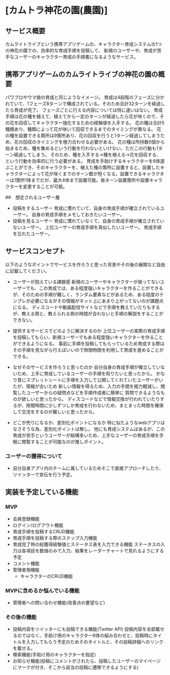 # [カムトラ神花の園(農園)]

## サービス概要
カムライトライブという携帯アプリゲームの、キャラクター育成システムの1つの神花の園での、効率的な育成手順を投稿して、
新規のユーザーや、育成が苦手なユーザーのキャラクター育成の手順書になるようなサービス。

## 携帯アプリゲームのカムライトライブの神花の園の概要
パワプロやウマ娘の育成と同じようなイメージ。
育成は4段階のフェーズに分かれていて、1フェーズ8ターンで構成されている。そのため合計32ターンを経過したら育成が完了。
フェーズごとに行える内容については特に違いはない。
育成手順は花の種を植えて、植えてから一定のターンが経過したら花が咲くので、その花を回収してキャラクター強化するための経験値を入手する。
花の種は合計5種類あり、種類によって花が咲いて回収できるまでのタイミングが異なる。
花の種を設置できる箇所は9箇所あり、花の回収を行うと1ターン経過してしまうため、花の回収のタイミングを極力合わせる必要がある。
花の種は所持数0個から始まるため、種を集めるという行動を行わないといけない、ただこの行動も1ターン経過してしまう。
そのため、種を入手する→種を植える→花を回収する、という行動を効率的に行う必要がある。
育成を手助けするキャラクターを6体選ぶことができ、そのキャラクターを、植えた種の箇所に設置すると、設置したキャラクターによって花が咲くまでのターン数が短くなる。設置できるキャラクターは1箇所1体までだが、最大4体まで設置可能。毎ターン設置箇所や設置キャラクターを変更することが可能。

##　想定されるユーザー層
* 投稿をするユーザー
育成に慣れていて、自身の育成手順が確立されているユーザー。
自身の育成手順をメモしておきたいユーザー。
* 投稿を見るユーザー
育成に慣れていなくて、自身の育成手順が確立されていないユーザー。
上位ユーザーの育成手順を真似したいユーザー。
育成手順を忘れたユーザー。

## サービスコンセプト
以下のようなポイントでサービスを作ろうと思った背景やその後の展開など自由に記載してください。
* ユーザーが抱えている課題感
新規のユーザーやキャラクターが揃ってないユーザーでも、この育成では、ある程度強いキャラクターを作ることができるが、そのための手順が難しく、ランダム要素などがあるため、ある程度のテンプレが必要になるがその情報がネット上にあまり上がってないのが課題点になる。
ディスコードや動画配信サイトなどで手順を教えていたりもするが、教える側と、教えられる側の時間が合わないと手順の解説をすることができない。

* 提供するサービスでどのように解決するのか
上位ユーザーの実際の育成手順を投稿してもらい、新規ユーザーでもある程度強いキャラクターを作ることができるようになる。
事前に手順を投稿してもらっているため育成する際はその手順を見ながら行えばいいので隙間時間を利用して育成を進めることができる。

* なぜそのサービスを作ろうと思ったのか
自分自身の育成手順が確立していないため、上手に育成しているユーザーの手順を知りたいと思ったから。
かなり昔にスプレットシートに手順を入力して公開してくれていたユーザーがいたが、情報が古いため
新しい情報を得るため、入力の手間を極力軽減し、閲覧したユーザーからの疑問点などを手順作成者に簡単に
質問できるようなものが欲しいと思ったから。
ディスコードなどで情報交換が行われていたりするが、隙間時間に少しずつしか育成を行わないため、まとまった時間を確保して交流をするのが難しいと思ったから。

* どこが売りになるか、差別化ポイントになるか
特に似たようなwebアプリはなさそうな為、差別化ポイントは無し。
他にも育成システムはあるが、この育成が苦手というユーザーが結構多いため、上手なユーザーの育成手順を手軽に閲覧することが可能なのが推しポイント。

### ユーザーの獲得について
* 自分自身アプリ内のチームに属しているためそこで直接アプローチしたり、ツイッターで宣伝を行う予定。

## 実装を予定している機能
### MVP
* 会員登録機能
* ログイン/ログアウト機能
* 育成手順を投稿するCRUD機能
* 育成手順を投稿する際のステップ入力機能
* 育成完了時の総獲得経験値とステータス表を入力できる機能
ステータスの入力は各項目を数値のみで入力、結果をレーダーチャートで見れるようにする予定
* コメント機能
* 管理者用機能
  * キャラクターのCRUD機能

### MVPに含めるか悩んでいる機能
* 管理者への問い合わせ機能(改善点の要望など)

### その後の機能
* 投稿内容をツイッターにも投稿できる機能(Twitter API)
投稿内容を全部載せるのではなく、手助け用のキャラクター6体の組み合わせと、投稿時にタイトルを入力してもらう予定のためそのタイトルと、その投稿詳細へのリンクを載せる。
* 検索機能(手助け用のキャラクターを指定)
* お知らせ機能(投稿にコメントがされたら、投稿したユーザーのマイページにマークが付き、そこから該当の投稿に遷移できるようにする)
